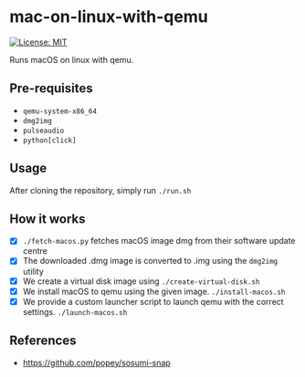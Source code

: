 # mac-on-linux-with-qemu
[![License: MIT](https://img.shields.io/badge/License-MIT-yellow.svg)](https://opensource.org/licenses/MIT)

Runs macOS on linux with qemu.

## Pre-requisites

- `qemu-system-x86_64`
- `dmg2img`
- `pulseaudio`
- `python[click]`

## Usage

After cloning the repository, simply run `./run.sh`

## How it works

- [x] `./fetch-macos.py` fetches macOS image dmg from their software update centre
- [x] The downloaded .dmg image is converted to .img using the `dmg2img` utility
- [x] We create a virtual disk image using `./create-virtual-disk.sh`
- [x] We install macOS to qemu using the given image. `./install-macos.sh`
- [x] We provide a custom launcher script to launch qemu with the correct settings. `./launch-macos.sh`

## References
- https://github.com/popey/sosumi-snap

